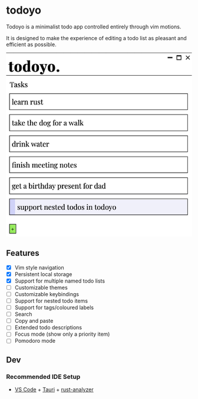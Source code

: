 # todoyo

Todoyo is a minimalist todo app controlled entirely through vim motions.

It is designed to make the experience of editing a todo list as pleasant
and efficient as possible.

![todoyo screenshot](./screenshots/todoyo-example.jpeg)

## Features

- [x] Vim style navigation
- [x] Persistent local storage
- [x] Support for multiple named todo lists
- [ ] Customizable themes
- [ ] Customizable keybindings
- [ ] Support for nested todo items
- [ ] Support for tags/coloured labels
- [ ] Search
- [ ] Copy and paste
- [ ] Extended todo descriptions
- [ ] Focus mode (show only a priority item)
- [ ] Pomodoro mode

## Dev

### Recommended IDE Setup

- [VS Code](https://code.visualstudio.com/) + [Tauri](https://marketplace.visualstudio.com/items?itemName=tauri-apps.tauri-vscode) + [rust-analyzer](https://marketplace.visualstudio.com/items?itemName=rust-lang.rust-analyzer)
